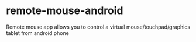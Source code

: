 #   remote-mouse-android
Remote mouse app allows you to control a virtual mouse/touchpad/graphics tablet from android phone
